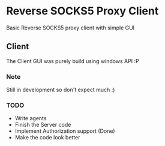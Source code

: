 # Reverse SOCKS5 Proxy Client
Basic Reverse SOCKS5 proxy client with simple GUI

## Client
The Client GUI was purely build using windows API :P

### Note
Still in development so don't expect much :)

### TODO
- Write agents
- Finish the Server code
- Implement Authorization support (Done)
- Make the code look better
